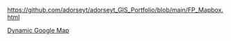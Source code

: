 https://github.com/adorseyt/adorseyt_GIS_Portfolio/blob/main/FP_Mapbox.html

[Dynamic Google Map](/HikingMirditaMap.html)
